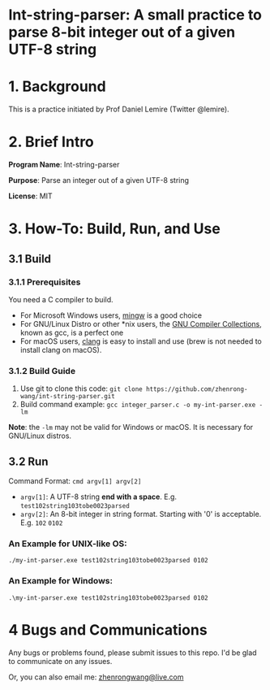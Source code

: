 # Int-string-parser: A small practice to parse 8-bit integer out of a given UTF-8 string

# 1. Background

This is a practice initiated by Prof Daniel Lemire (Twitter @lemire).

# 2. Brief Intro

**Program Name**: Int-string-parser

**Purpose**: Parse an integer out of a given UTF-8 string

**License**: MIT

# 3. How-To: Build, Run, and Use

## 3.1 Build

### 3.1.1 Prerequisites

You need a C compiler to build. 

- For Microsoft Windows users, [mingw](https://sourceforge.net/projects/mingw/) is a good choice
- For GNU/Linux Distro or other *nix users, the [GNU Compiler Collections](https://gcc.gnu.org/), known as gcc, is a perfect one
- For macOS users, [clang](https://clang.llvm.org/) is easy to install and use (brew is not needed to install clang on macOS).

### 3.1.2 Build Guide

1. Use git to clone this code: `git clone https://github.com/zhenrong-wang/int-string-parser.git`
2. Build command example: `gcc integer_parser.c -o my-int-parser.exe -lm`

**Note**: the `-lm` may not be valid for Windows or macOS. It is necessary for GNU/Linux distros.

## 3.2 Run

Command Format: `cmd argv[1] argv[2]`

- `argv[1]`: A UTF-8 string **end with a space**. E.g. `test102string103tobe0023parsed`
- `argv[2]`: An 8-bit integer in string format. Starting with '0' is acceptable. E.g. `102` `0102`

### An Example for UNIX-like OS:

`./my-int-parser.exe test102string103tobe0023parsed 0102`

### An Example for Windows:

`.\my-int-parser.exe test102string103tobe0023parsed 0102`

# 4 Bugs and Communications

Any bugs or problems found, please submit issues to this repo. I'd be glad to communicate on any issues.

Or, you can also email me: zhenrongwang@live.com
